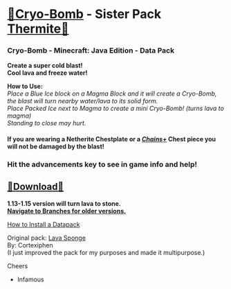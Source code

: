 # [🎥Cryo-Bomb](https://youtu.be/pgQl1X-ksjs)  - Sister Pack [Thermite🔗](https://github.com/InfamousMusicify/Thermite)  

### Cryo-Bomb - Minecraft: Java Edition - Data Pack 

__Create a super cold blast!   
Cool lava and freeze water!__     

__How to Use:__  
_Place a Blue Ice block on a Magma Block and it will create a Cryo-Bomb, the blast will turn nearby water/lava to its solid form.  
Place Packed Ice next to Magma to create a mini Cryo-Bomb! (turns lava to magma)  
Standing to close may hurt._  

#### If you are wearing a Netherite Chestplate or a __*[Chains+](https://github.com/InfamousMusicify/Chains-Plus)*__ Chest piece you will not be damaged by the blast! 

### Hit the advancements key to see in game info and help!

## [🔗Download🔗](https://github.com/InfamousMusicify/Cryo-Bomb/archive/refs/heads/main.zip)  

__1.13-1.15 version will turn lava to stone.   
[Navigate to Branches for older versions.](https://github.com/InfamousMusicify/Cryo-Bomb/branches)__    

[How to Install a Datapack](https://youtu.be/JHEjZlVlqGE)  

Original pack: [Lava Sponge](https://www.planetminecraft.com/data-pack/lava-sponges-1-16/)    
By: Cortexiphen  
(I just improved the pack for my purposes and made it multipurpose.)    

Cheers  
- Infamous  
